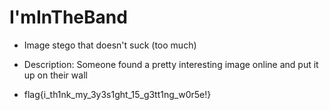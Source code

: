 # I'mInTheBand

- Image stego that doesn't suck (too much)

- Description: Someone found a pretty interesting image online and put it up on their wall

- flag{i_th1nk_my_3y3s1ght_15_g3tt1ng_w0r5e!}
